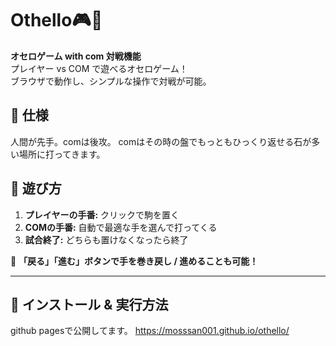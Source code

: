 # Othello🎮🧠
**オセロゲーム with com 対戦機能**  
プレイヤー vs COM で遊べるオセロゲーム！  
ブラウザで動作し、シンプルな操作で対戦が可能。

## 🎯 **仕様**
人間が先手。comは後攻。
comはその時の盤でもっともひっくり返せる石が多い場所に打ってきます。

## 📖 **遊び方**
1. **プレイヤーの手番:** クリックで駒を置く  
2. **COMの手番:** 自動で最適な手を選んで打ってくる 
3. **試合終了:** どちらも置けなくなったら終了  

🔄 **「戻る」「進む」ボタンで手を巻き戻し / 進めることも可能！**

---

## 🚀 **インストール & 実行方法**
github pagesで公開してます。
https://mosssan001.github.io/othello/

